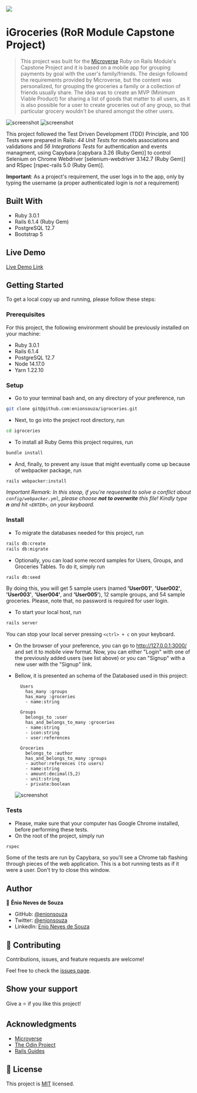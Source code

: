 ![](https://img.shields.io/badge/Microverse-blueviolet)

# iGroceries (RoR Module Capstone Project)

> This project was built for the [Microverse](https://www.microverse.org/) Ruby on Rails Module's Capstone Project and it is based on a mobile app for grouping payments by goal with the user's family/friends. The design followed the requirements provided by Microverse, but the content was personalized, for grouping the groceries a family or a collection of friends usually share. The idea was to create an MVP (Minimum Viable Product) for sharing a list of goods that matter to all users, as it is also possible for a user to create groceries out of any group, so that particular grocery wouldn't be shared amongst the other users.

![screenshot](./docs/screenshot1.png)
![screenshot](./docs/screenshot2.png)

This project followed the Test Driven Development (TDD) Principle, and 100 Tests were prepared in Rails: _44 Unit Tests_ for models associations and validations and _56 Integrations Tests_ for authentication and events managment, using Capybara [capybara 3.26 (Ruby Gem)] to control Selenium on Chrome Webdriver [selenium-webdriver 3.142.7 (Ruby Gem)] and RSpec [rspec-rails 5.0 (Ruby Gem)].

**Important**: As a project's requirement, the user logs in to the app, only by typing the username (a proper authenticated login is _not_ a requirement)

## Built With

- Ruby 3.0.1
- Rails 6.1.4 (Ruby Gem)
- PostgreSQL 12.7
- Bootstrap 5

## Live Demo

[Live Demo Link](https://stormy-stream-83904.herokuapp.com/)

## Getting Started

To get a local copy up and running, please follow these steps:

### Prerequisites

For this project, the following environment should be previously installed on your machine:

- Ruby 3.0.1
- Rails 6.1.4
- PostgreSQL 12.7
- Node 14.17.0
- Yarn 1.22.10

### Setup

- Go to your terminal bash and, on any directory of your preference, run

```sh
git clone git@github.com:enionsouza/igroceries.git
```

- Next, to go into the project root directory, run

```sh
cd igroceries
```

- To install all Ruby Gems this project requires, run

```sh
bundle install
```

- And, finally, to prevent any issue that might eventually come up because of webpacker package, run

```sh
rails webpacker:install
```

_Important Remark: In this steop, if you're requested to solve a conflict about `config/webpacker.yml`, please choose **not to overwrite** this file! Kindly type **n** and hit `<ENTER>`, on your keyboard._

### Install

- To migrate the databases needed for this project, run

```sh
rails db:create
rails db:migrate
```

- Optionally, you can load some record samples for Users, Groups, and Groceries Tables. To do it, simply run

```sh
rails db:seed
```

By doing this, you will get 5 sample users (named **'User001'**, **'User002'**, **'User003'**, **'User004'**, and **'User005'**), 12 sample groups, and 54 sample groceries. Please, note that, no password is required for user login.

- To start your local host, run

```sh
rails server
```

You can stop your local server pressing `<ctrl> + c` on your keyboard.

- On the browser of your preference, you can go to http://127.0.0.1:3000/ and set it to mobile view format. Now, you can either "Login" with one of the previously added users (see list above) or you can "Signup" with a new user with the "Signup" link.

- Bellow, it is presented an schema of the Databased used in this project:

        Users
          has_many :groups
          has_many :groceries
          - name:string

        Groups
          belongs_to :user
          has_and_belongs_to_many :groceries
          - name:string
          - icon:string
          - user:references

        Groceries
          belongs_to :author
          has_and_belongs_to_many :groups
          - author:references (to users)
          - name:string
          - amount:decimal(5,2)
          - unit:string
          - private:boolean

  ![screenshot](./docs/iGroceries-ERD.png)

### Tests

- Please, make sure that your computer has Google Chrome installed, before performing these tests.
- On the root of the project, simply run

```sh
rspec
```

Some of the tests are run by Capybara, so you'll see a Chrome tab flashing through pieces of the web application. This is a bot running tests as if it were a user. Don't try to close this window.

## Author

👤 **Ênio Neves de Souza**

- GitHub: [@enionsouza](https://github.com/enionsouza)
- Twitter: [@enionsouza](https://twitter.com/enionsouza)
- LinkedIn: [Enio Neves de Souza](https://www.linkedin.com/in/enio-neves-de-souza/)

## 🤝 Contributing

Contributions, issues, and feature requests are welcome!

Feel free to check the [issues page](https://github.com/enionsouza/igroceries/issues).

## Show your support

Give a ⭐️ if you like this project!

## Acknowledgments

- [Microverse](https://www.microverse.org/)
- [The Odin Project](https://www.theodinproject.com/)
- [Rails Guides](https://guides.rubyonrails.org/index.html)

## 📝 License

This project is [MIT](./LICENSE) licensed.
